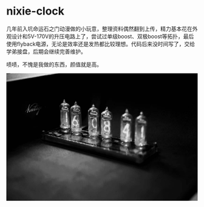 # nixie-clock

几年前入坑命运石之门动漫做的小玩意，整理资料偶然翻到上传，精力基本花在外观设计和5V-170V的升压电路上了，尝试过单级boost、双极boost等拓扑，最后使用flyback电源，无论是效率还是发热都比较理想。代码后来没时间写了，交给学弟接盘，后期会继续完善维护。

啧啧，不愧是我做的东西，颜值就是高。

<img src="https://github.com/HuaxinLu/nixie-clock/blob/master/picture/pic1.jpg" width="800" />

